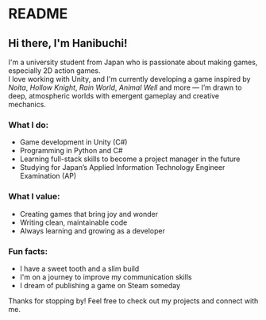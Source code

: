 # README

## Hi there, I'm Hanibuchi!

I'm a university student from Japan who is passionate about making games, especially 2D action games.  
I love working with Unity, and I'm currently developing a game inspired by *Noita*, *Hollow Knight*, *Rain World*, *Animal Well* and more — I’m drawn to deep, atmospheric worlds with emergent gameplay and creative mechanics.

### What I do:
- Game development in Unity (C#)
- Programming in Python and C#
- Learning full-stack skills to become a project manager in the future
- Studying for Japan’s Applied Information Technology Engineer Examination (AP)

### What I value:
- Creating games that bring joy and wonder
- Writing clean, maintainable code
- Always learning and growing as a developer

### Fun facts:
- I have a sweet tooth and a slim build
- I'm on a journey to improve my communication skills
- I dream of publishing a game on Steam someday

Thanks for stopping by! Feel free to check out my projects and connect with me.